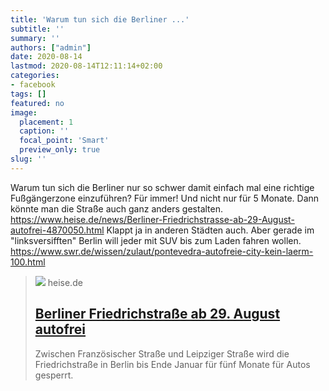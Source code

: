 ```yaml
---
title: 'Warum tun sich die Berliner ...'
subtitle: ''
summary: ''
authors: ["admin"]
date: 2020-08-14
lastmod: 2020-08-14T12:11:14+02:00
categories:
- facebook
tags: []
featured: no
image:
  placement: 1
  caption: ''
  focal_point: 'Smart'
  preview_only: true
slug: ''
---
```

Warum tun sich die Berliner nur so schwer damit einfach mal eine richtige Fußgängerzone einzuführen? Für immer! Und nicht nur für 5 Monate. Dann könnte man die Straße auch ganz anders gestalten. 
https://www.heise.de/news/Berliner-Friedrichstrasse-ab-29-August-autofrei-4870050.html
Klappt ja in anderen Städten auch. Aber gerade im "linksversifften" Berlin will jeder mit SUV bis zum Laden fahren wollen.   
https://www.swr.de/wissen/zulaut/pontevedra-autofreie-city-kein-laerm-100.html
> [![](https://heise.cloudimg.io/bound/1200x1200/q85.png-lossy-85.webp-lossy-85.foil1/_www-heise-de_/imgs/18/2/9/5/1/3/9/4/0555-b5d08b283c4a2ed0-b9eead27b60cae69-6e6d39d91581cc9b.jpeg)](https://www.heise.de/news/Berliner-Friedrichstrasse-ab-29-August-autofrei-4870050.html)
> heise.de
> ## [Berliner Friedrichstraße ab 29. August autofrei](https://www.heise.de/news/Berliner-Friedrichstrasse-ab-29-August-autofrei-4870050.html)
>
>Zwischen Französischer Straße und Leipziger Straße wird die Friedrichstraße in Berlin bis Ende Januar für fünf Monate für Autos gesperrt.

